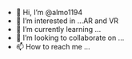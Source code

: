 - 👋 Hi, I’m @almo1194
- 👀 I’m interested in ...AR and VR
- 🌱 I’m currently learning ...
- 💞️ I’m looking to collaborate on ...
- 📫 How to reach me ...

<!---
almo1194/almo1194 is a ✨ special ✨ repository because its `README.md` (this file) appears on your GitHub profile.
You can click the Preview link to take a look at your changes.
--->
